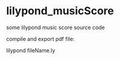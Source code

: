# lilypond_musicScore
some lilypond music score source code

compile and export pdf file:

  lilypond fileName.ly
